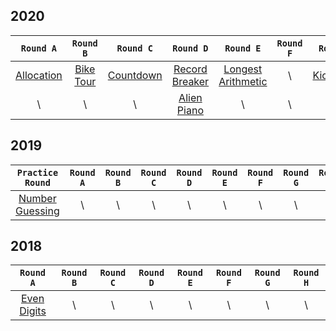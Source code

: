 ## 2020
|                ```Round A```                |               ```Round B```               |               ```Round C```               |                    ```Round D```                    |                        ```Round E```                        | ```Round F``` |                ```Round G```                |            ```Round H```            |
| :-----------------------------------------: | :---------------------------------------: | :---------------------------------------: | :-------------------------------------------------: | :---------------------------------------------------------: | :-----------: | :-----------------------------------------: | :---------------------------------: |
| [Allocation](./2020/Round-A/allocation.cpp) | [Bike Tour](./2020/Round-B/bike-tour.cpp) | [Countdown](./2020/Round-C/countdown.cpp) | [Record Breaker](./2020/Round-D/record-breaker.cpp) | [Longest Arithmetic](./2020/Round-E/longest-arithmetic.cpp) |      \\       | [Kick_Start](./2020/Round-G/kick_start.cpp) | [Retype](./2020/Round-H/retype.cpp) |
|                     \\                      |                    \\                     |                    \\                     |    [Alien Piano](./2020/Round-D/alien-piano.cpp)    |                             \\                              |      \\       |                     \\                      |                 \\                  |

## 2019
|                     ```Practice Round```                     | ```Round A``` | ```Round B``` | ```Round C``` | ```Round D``` | ```Round E``` | ```Round F``` | ```Round G``` | ```Round H``` |
| :----------------------------------------------------------: | :-----------: | :-----------: | :-----------: | :-----------: | :-----------: | :-----------: | :-----------: | :-----------: |
| [Number Guessing](./2019/Practice-Round/number-guessing.cpp) |      \\       |      \\       |      \\       |      \\       |      \\       |      \\       |      \\       |      \\       |

## 2018
|                 ```Round A```                 | ```Round B``` | ```Round C``` | ```Round D``` | ```Round E``` | ```Round F``` | ```Round G``` | ```Round H``` |
| :-------------------------------------------: | :-----------: | :-----------: | :-----------: | :-----------: | :-----------: | :-----------: | :-----------: |
| [Even Digits](./2018/Round-A/even-digits.cpp) |      \\       |      \\       |      \\       |      \\       |      \\       |      \\       |      \\       |
